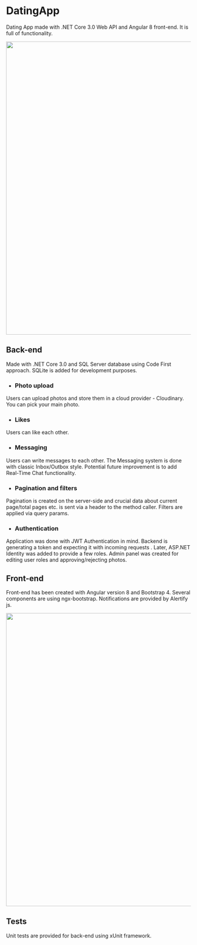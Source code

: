 # DatingApp
Dating App made with .NET Core 3.0 Web API and Angular 8 front-end. It is full of functionality.

<p align="center"><img src="https://user-images.githubusercontent.com/48388060/83612534-d1a7fb80-a582-11ea-985a-d96c7971294b.png" width="800" /></p>

## Back-end
Made with .NET Core 3.0 and SQL Server database using Code First approach. SQLite is added for development purposes.
* ### Photo upload
Users can upload photos and store them in a cloud provider - Cloudinary. You can pick your main photo.

* ### Likes
Users can like each other.

* ### Messaging
Users can write messages to each other. The Messaging system is done with classic Inbox/Outbox style. Potential future improvement is to add Real-Time Chat functionality.

* ### Pagination and filters
Pagination is created on the server-side and crucial data about current page/total pages etc. is sent via a header to the method caller. Filters are applied via query params.

* ### Authentication
Application was done with JWT Authentication in mind. Backend is generating a token and expecting it with incoming requests . Later, ASP.NET Identity was added to provide a few roles. Admin panel was created for editing user roles and approving/rejecting photos. 

## Front-end
Front-end has been created with Angular version 8 and Bootstrap 4. Several components are using ngx-bootstrap. Notifications are provided by Alertify js.

<p align="center"><img src="https://user-images.githubusercontent.com/48388060/83611640-8b05d180-a581-11ea-9cb0-ce7993e732c7.png" width="800" /></p>

## Tests
Unit tests are provided for back-end using xUnit framework.

